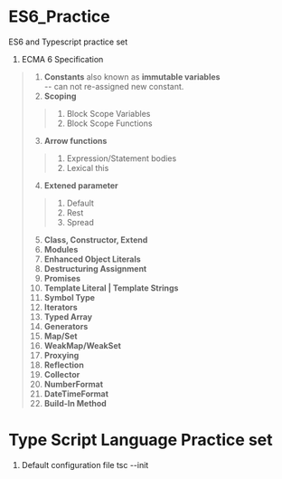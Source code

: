# ES6_Practice
ES6 and Typescript practice set

1. ECMA 6 Specification
>1. <b>Constants</b> also known as <b>immutable variables</b> <br/>
    -- can not re-assigned new constant.
>2. <b>Scoping</b>
>>1. Block Scope Variables
>>2. Block Scope Functions
>3. <b>Arrow functions</b>
>>1. Expression/Statement bodies
>>2. Lexical this
>4. <b>Extened parameter</b>
>>1. Default
>>2. Rest
>>3. Spread
>5. <b>Class, Constructor, Extend</b>
>6. <b>Modules</b>
>7. <b>Enhanced Object Literals</b>
>8. <b>Destructuring Assignment</b>
>9. <b>Promises</b>
>10. <b>Template Literal | Template Strings</b>
>11. <b>Symbol Type</b>
>12. <b>Iterators</b>
>13. <b>Typed Array</b>
>14. <b>Generators</b>
>15. <b>Map/Set</b>
>16. <b>WeakMap/WeakSet</b>
>17. <b>Proxying</b>
>18. <b>Reflection</b>
>19. <b>Collector</b>
>20. <b>NumberFormat</b>
>21. <b>DateTimeFormat</b>
>22. <b>Build-In Method</b>



# Type Script Language Practice set
1. Default configuration file  tsc --init


